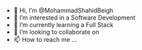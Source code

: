 - 👋 Hi, I’m @MohammadShahidBeigh
- 👀 I’m interested in a Software Development
- 🌱 I’m currently learning a Full Stack
- 💞️ I’m looking to collaborate on 
- 📫 How to reach me ...

<!---
MohammadShahidBeigh/MohammadShahidBeigh is a ✨ special ✨ repository because its `README.md` (this file) appears on your GitHub profile.
You can click the Preview link to take a look at your changes.
--->
